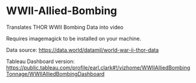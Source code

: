 # WWII-Allied-Bombing
Translates THOR WWII Bombing Data into video

Requires imagemagick to be installed on your machine.

Data source: https://data.world/datamil/world-war-ii-thor-data

Tableau Dashboard version:  https://public.tableau.com/profile/earl.clark#!/vizhome/WWIIAlliedBombingTonnage/WWIIAlliedBombingDashboard
